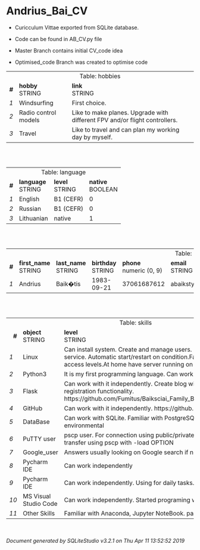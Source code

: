 # Andrius_Bai_CV

- Curicculum Vittae exported from SQLite database.
- Code can be found in AB_CV.py file

- Master Branch contains initial CV_code idea
- Optimised_code Branch was created to optimise code

<!DOCTYPE HTML PUBLIC "-//W3C//DTD HTML 4.0//EN" "http://www.w3.org/TR/REC-html40/strict.dtd">
<html><meta http-equiv="Content-Type" content="text/html; charset=System"/><body><table><tr class="title"><td colspan="3" align="center">Table: hobbies</td></tr><tr class="header"><td align="right"><b><i>#</i></b></td><td><b>hobby</b><br/>STRING</td><td><b>link</b><br/>STRING</td></tr><tr><td class="rownum"><i>1</i></td><td align="left">Windsurfing</td><td align="left">First choice.</td></tr><tr><td class="rownum"><i>2</i></td><td align="left">Radio control models</td><td align="left">Like to make planes. Upgrade with different FPV and/or flight controllers.</td></tr><tr><td class="rownum"><i>3</i></td><td align="left">Travel</td><td align="left">Like to travel and can plan my working day by myself.</td></tr></table><br/><br/><table><tr class="title"><td colspan="4" align="center">Table: language</td></tr><tr class="header"><td align="right"><b><i>#</i></b></td><td><b>language</b><br/>STRING</td><td><b>level</b><br/>STRING</td><td><b>native</b><br/>BOOLEAN</td></tr><tr><td class="rownum"><i>1</i></td><td align="left">English</td><td align="left">B1 (CEFR)</td><td align="left">0</td></tr><tr><td class="rownum"><i>2</i></td><td align="left">Russian</td><td align="left">B1 (CEFR)</td><td align="left">0</td></tr><tr><td class="rownum"><i>3</i></td><td align="left">Lithuanian</td><td align="left">native</td><td align="left">1</td></tr></table><br/><br/><table><tr class="title"><td colspan="8" align="center">Table: personal_info</td></tr><tr class="header"><td align="right"><b><i>#</i></b></td><td><b>first_name</b><br/>STRING</td><td><b>last_name</b><br/>STRING</td><td><b>birthday</b><br/>STRING</td><td><b>phone</b><br/>numeric (0, 9)</td><td><b>email</b><br/>STRING</td><td><b>github</b><br/>STRING</td><td><b>country</b><br/>STRING</td></tr><tr><td class="rownum"><i>1</i></td><td align="left">Andrius</td><td align="left">Baik�tis</td><td align="left">1983-09-21</td><td align="right">37061687612</td><td align="left">abaikstys@gmail.com</td><td align="left">http://github.com/Fumitus/Andrius_Bai_CV.git</td><td align="left">Lithuania</td></tr></table><br/><br/><table><tr class="title"><td colspan="3" align="center">Table: skills</td></tr><tr class="header"><td align="right"><b><i>#</i></b></td><td><b>object</b><br/>STRING</td><td><b>level</b><br/>STRING</td></tr><tr><td class="rownum"><i>1</i></td><td align="left">Linux</td><td align="left">Can install system. Create and manage users. Create automatic service. Automatic start/restart on condition.Familiar with different access levels.At home have server running on Ubuntu 18.04.</td></tr><tr><td class="rownum"><i>2</i></td><td align="left">Python3</td><td align="left">It is my first programming language. Can work with it independently.</td></tr><tr><td class="rownum"><i>3</i></td><td align="left">Flask</td><td align="left">Can work with it independently. Create blog with quite good user registration functionality. https://github.com/Fumitus/Baiksciai_Family_Blog/tree/Only_registered</td></tr><tr><td class="rownum"><i>4</i></td><td align="left">GitHub</td><td align="left">Can work with it independently. https://github.com/Fumitus</td></tr><tr><td class="rownum"><i>5</i></td><td align="left">DataBase</td><td align="left">Can work with SQLite. Familiar with PostgreSQL. Can use it on Linux environmental</td></tr><tr><td class="rownum"><i>6</i></td><td align="left">PuTTY user</td><td align="left">pscp user. For connection using public/private key pairs. For file transfer using pscp with -load OPTION</td></tr><tr><td class="rownum"><i>7</i></td><td align="left">Google_user</td><td align="left">Answers usually looking on Google search if not looking in books.</td></tr><tr><td class="rownum"><i>8</i></td><td align="left">Pycharm IDE</td><td align="left">Can work independently</td></tr><tr><td class="rownum"><i>9</i></td><td align="left">Pycharm IDE</td><td align="left">Can work independently. Using for daily tasks.</td></tr><tr><td class="rownum"><i>10</i></td><td align="left">MS Visual Studio Code</td><td align="left">Can work independently. Started programing with this IDE.</td></tr><tr><td class="rownum"><i>11</i></td><td align="left">Other Skills</td><td align="left">Familiar with Anaconda, Jupyter NoteBook. pandas, numpy libraries.</td></tr></table><br/><br/><i>Document generated by SQLiteStudio v3.2.1 on Thu Apr 11 13:52:52 2019</i></body></html>

